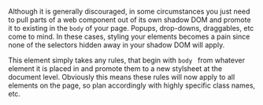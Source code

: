 Although it is generally discouraged, in some circumstances you just need to pull parts of a web component out of its own shadow DOM and promote it to existing in the `body` of your page.  Popups, drop-downs, draggables, etc come to mind.  In these cases, styling your elements becomes a pain since none of the selectors hidden away in your shadow DOM will apply.

This element simply takes any rules, that begin with `body ` from whatever element it is placed in and promote them to a new stylsheet at the document level.  Obviously this means these rules will now apply to all elements on the page, so plan accordingly with highly specific class names, etc.